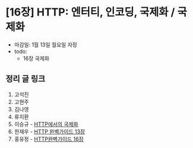 # [16장] HTTP: 엔터티, 인코딩, 국제화 / 국제화

- 마감일: 1월 13일 월요일 자정
- todo:
  - 16장 국제화

## 정리 글 링크

1. 고석진
2. 고현주
3. 김나영
4. 류지환
5. 이승규 - [HTTP에서의 국제화](https://ideveloper2.dev/blog/2020-01-12--http%EC%97%90%EC%84%9C%EC%9D%98-%EA%B5%AD%EC%A0%9C%ED%99%94/)
6. 한재우 - [HTTP 완벽가이드 13장](https://bebiangel.github.io/2020/01/13/http-guide-chap16/)
7. 홍유정 - [HTTP완벽가이드 16장](https://youjung-hong.github.io/2020-01-11/HTTP완벽가이드-16-국제화/)
